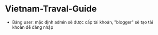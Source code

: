 # Vietnam-Traval-Guide
* Bảng user: mặc định admin sẽ được cấp tài khoản, "blogger" sẽ tạo tài khoản để đăng nhập